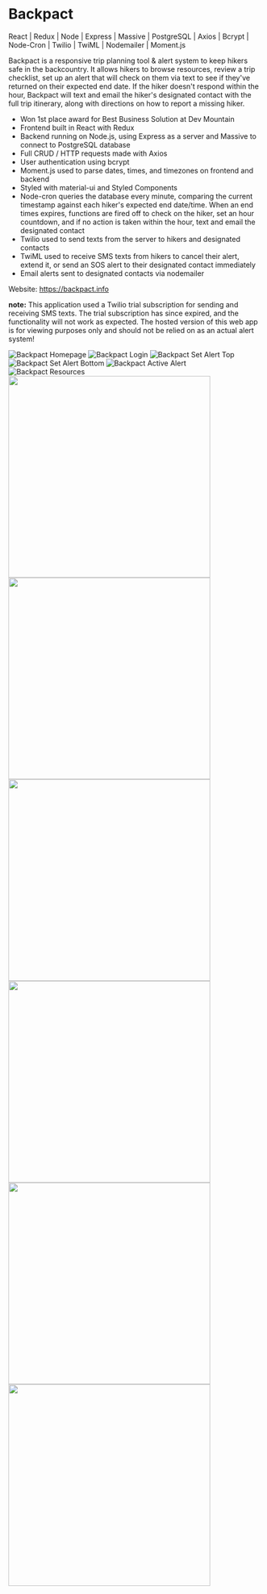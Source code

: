 # Backpact

React | Redux | Node | Express | Massive | PostgreSQL | Axios | Bcrypt | Node-Cron | Twilio | TwiML | Nodemailer | Moment.js

Backpact is a responsive trip planning tool & alert system to keep hikers safe in the backcountry. It allows hikers to browse resources, review a trip checklist, set up an alert that will check on them via text to see if they've returned on their expected end date. If the hiker doesn't respond within the hour, Backpact will text and email the hiker's designated contact with the full trip itinerary, along with directions on how to report a missing hiker.

- Won 1st place award for Best Business Solution at Dev Mountain 
- Frontend built in React with Redux
- Backend running on Node.js, using Express as a server and Massive to connect to PostgreSQL database
- Full CRUD / HTTP requests made with Axios
- User authentication using bcrypt
- Moment.js used to parse dates, times, and timezones on frontend and backend
- Styled with material-ui and Styled Components
- Node-cron queries the database every minute, comparing the current timestamp against each hiker's expected end date/time. When an end times expires, functions are fired off to check on the hiker, set an hour countdown, and if no action is taken within the hour, text and email the designated contact
- Twilio used to send texts from the server to hikers and designated contacts
- TwiML used to receive SMS texts from hikers to cancel their alert, extend it, or send an SOS alert to their designated contact immediately
- Email alerts sent to designated contacts via nodemailer

Website: https://backpact.info

**note:** This application used a Twilio trial subscription for sending and receiving SMS texts. The trial subscription has since expired, and the functionality will not work as expected. The hosted version of this web app is for viewing purposes only and should not be relied on as an actual alert system!

![Backpact Homepage](screenshots/homepage.png "Backpact Homepage")
![Backpact Login](screenshots/login.png "Login Page")
![Backpact Set Alert Top](screenshots/setalert1.png "Set Alert Page")
![Backpact Set Alert Bottom](screenshots/setalert2.png "Set Alert Page")
![Backpact Active Alert](screenshots/activealert.png "Active Alert Page")
![Backpact Resources](screenshots/resources.png "Resources Page")
<img src="./screenshots/checkInText.png" width="400">
<img src="./screenshots/lateText.png" width="400">
<img src="./screenshots/SOSText.png" width="400">
<img src="./screenshots/contactText.png" width="400">
<img src="./screenshots/email1.png" width="400">
<img src="./screenshots/email2.png" width="400">
